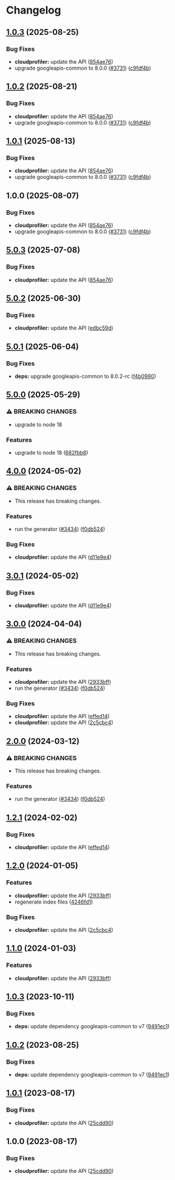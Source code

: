 # Changelog

## [1.0.3](https://github.com/googleapis/google-api-nodejs-client/compare/cloudprofiler-v1.0.2...cloudprofiler-v1.0.3) (2025-08-25)


### Bug Fixes

* **cloudprofiler:** update the API ([854ae76](https://github.com/googleapis/google-api-nodejs-client/commit/854ae76ecd08323a0f662e073fe0a28d14f963ec))
* upgrade googleapis-common to 8.0.0  ([#3731](https://github.com/googleapis/google-api-nodejs-client/issues/3731)) ([c9fdf4b](https://github.com/googleapis/google-api-nodejs-client/commit/c9fdf4b34d6c9bcf608eee35dd281d4680be9797))

## [1.0.2](https://github.com/googleapis/google-api-nodejs-client/compare/cloudprofiler-v1.0.1...cloudprofiler-v1.0.2) (2025-08-21)


### Bug Fixes

* **cloudprofiler:** update the API ([854ae76](https://github.com/googleapis/google-api-nodejs-client/commit/854ae76ecd08323a0f662e073fe0a28d14f963ec))
* upgrade googleapis-common to 8.0.0  ([#3731](https://github.com/googleapis/google-api-nodejs-client/issues/3731)) ([c9fdf4b](https://github.com/googleapis/google-api-nodejs-client/commit/c9fdf4b34d6c9bcf608eee35dd281d4680be9797))

## [1.0.1](https://github.com/googleapis/google-api-nodejs-client/compare/cloudprofiler-v1.0.0...cloudprofiler-v1.0.1) (2025-08-13)


### Bug Fixes

* **cloudprofiler:** update the API ([854ae76](https://github.com/googleapis/google-api-nodejs-client/commit/854ae76ecd08323a0f662e073fe0a28d14f963ec))
* upgrade googleapis-common to 8.0.0  ([#3731](https://github.com/googleapis/google-api-nodejs-client/issues/3731)) ([c9fdf4b](https://github.com/googleapis/google-api-nodejs-client/commit/c9fdf4b34d6c9bcf608eee35dd281d4680be9797))

## 1.0.0 (2025-08-07)


### Bug Fixes

* **cloudprofiler:** update the API ([854ae76](https://github.com/googleapis/google-api-nodejs-client/commit/854ae76ecd08323a0f662e073fe0a28d14f963ec))
* upgrade googleapis-common to 8.0.0  ([#3731](https://github.com/googleapis/google-api-nodejs-client/issues/3731)) ([c9fdf4b](https://github.com/googleapis/google-api-nodejs-client/commit/c9fdf4b34d6c9bcf608eee35dd281d4680be9797))

## [5.0.3](https://github.com/googleapis/google-api-nodejs-client/compare/cloudprofiler-v5.0.2...cloudprofiler-v5.0.3) (2025-07-08)


### Bug Fixes

* **cloudprofiler:** update the API ([854ae76](https://github.com/googleapis/google-api-nodejs-client/commit/854ae76ecd08323a0f662e073fe0a28d14f963ec))

## [5.0.2](https://github.com/googleapis/google-api-nodejs-client/compare/cloudprofiler-v5.0.1...cloudprofiler-v5.0.2) (2025-06-30)


### Bug Fixes

* **cloudprofiler:** update the API ([edbc59d](https://github.com/googleapis/google-api-nodejs-client/commit/edbc59d6a3491a565eef7377efa66e4fc10b68ff))

## [5.0.1](https://github.com/googleapis/google-api-nodejs-client/compare/cloudprofiler-v5.0.0...cloudprofiler-v5.0.1) (2025-06-04)


### Bug Fixes

* **deps:** upgrade googleapis-common to 8.0.2-rc ([f4b0990](https://github.com/googleapis/google-api-nodejs-client/commit/f4b099071040cfbcfe4a2e7d487d45ee93b369e0))

## [5.0.0](https://github.com/googleapis/google-api-nodejs-client/compare/cloudprofiler-v4.0.0...cloudprofiler-v5.0.0) (2025-05-29)


### ⚠ BREAKING CHANGES

* upgrade to node 18

### Features

* upgrade to node 18 ([682fbb8](https://github.com/googleapis/google-api-nodejs-client/commit/682fbb869189ae92b3e9a194d37d0548af0c1f92))

## [4.0.0](https://github.com/googleapis/google-api-nodejs-client/compare/cloudprofiler-v3.0.1...cloudprofiler-v4.0.0) (2024-05-02)


### ⚠ BREAKING CHANGES

* This release has breaking changes.

### Features

* run the generator ([#3434](https://github.com/googleapis/google-api-nodejs-client/issues/3434)) ([f0db524](https://github.com/googleapis/google-api-nodejs-client/commit/f0db524bb26f05cea3dec4c0ed66b496399e3857))


### Bug Fixes

* **cloudprofiler:** update the API ([d11e9e4](https://github.com/googleapis/google-api-nodejs-client/commit/d11e9e41137ae8d062bd4ed084a350b0bde8d3c0))

## [3.0.1](https://github.com/googleapis/google-api-nodejs-client/compare/cloudprofiler-v3.0.0...cloudprofiler-v3.0.1) (2024-05-02)


### Bug Fixes

* **cloudprofiler:** update the API ([d11e9e4](https://github.com/googleapis/google-api-nodejs-client/commit/d11e9e41137ae8d062bd4ed084a350b0bde8d3c0))

## [3.0.0](https://github.com/googleapis/google-api-nodejs-client/compare/cloudprofiler-v2.0.0...cloudprofiler-v3.0.0) (2024-04-04)


### ⚠ BREAKING CHANGES

* This release has breaking changes.

### Features

* **cloudprofiler:** update the API ([2933bff](https://github.com/googleapis/google-api-nodejs-client/commit/2933bff415c872da86b92b6c128a968530c6bfac))
* run the generator ([#3434](https://github.com/googleapis/google-api-nodejs-client/issues/3434)) ([f0db524](https://github.com/googleapis/google-api-nodejs-client/commit/f0db524bb26f05cea3dec4c0ed66b496399e3857))


### Bug Fixes

* **cloudprofiler:** update the API ([effed14](https://github.com/googleapis/google-api-nodejs-client/commit/effed14dee1c444e50eb09f16ea26deed0db1bf8))
* **cloudprofiler:** update the API ([2c5cbc4](https://github.com/googleapis/google-api-nodejs-client/commit/2c5cbc4299ab26894388427dbcd837e48f05a43b))

## [2.0.0](https://github.com/googleapis/google-api-nodejs-client/compare/cloudprofiler-v1.2.1...cloudprofiler-v2.0.0) (2024-03-12)


### ⚠ BREAKING CHANGES

* This release has breaking changes.

### Features

* run the generator ([#3434](https://github.com/googleapis/google-api-nodejs-client/issues/3434)) ([f0db524](https://github.com/googleapis/google-api-nodejs-client/commit/f0db524bb26f05cea3dec4c0ed66b496399e3857))

## [1.2.1](https://github.com/googleapis/google-api-nodejs-client/compare/cloudprofiler-v1.2.0...cloudprofiler-v1.2.1) (2024-02-02)


### Bug Fixes

* **cloudprofiler:** update the API ([effed14](https://github.com/googleapis/google-api-nodejs-client/commit/effed14dee1c444e50eb09f16ea26deed0db1bf8))

## [1.2.0](https://github.com/googleapis/google-api-nodejs-client/compare/cloudprofiler-v1.1.0...cloudprofiler-v1.2.0) (2024-01-05)


### Features

* **cloudprofiler:** update the API ([2933bff](https://github.com/googleapis/google-api-nodejs-client/commit/2933bff415c872da86b92b6c128a968530c6bfac))
* regenerate index files ([4246fd1](https://github.com/googleapis/google-api-nodejs-client/commit/4246fd1c6484dac0d636d48a2dfcbfcbb2668702))


### Bug Fixes

* **cloudprofiler:** update the API ([2c5cbc4](https://github.com/googleapis/google-api-nodejs-client/commit/2c5cbc4299ab26894388427dbcd837e48f05a43b))

## [1.1.0](https://github.com/googleapis/google-api-nodejs-client/compare/cloudprofiler-v1.0.3...cloudprofiler-v1.1.0) (2024-01-03)


### Features

* **cloudprofiler:** update the API ([2933bff](https://github.com/googleapis/google-api-nodejs-client/commit/2933bff415c872da86b92b6c128a968530c6bfac))

## [1.0.3](https://github.com/googleapis/google-api-nodejs-client/compare/cloudprofiler-v1.0.2...cloudprofiler-v1.0.3) (2023-10-11)


### Bug Fixes

* **deps:** update dependency googleapis-common to v7 ([9491ec1](https://github.com/googleapis/google-api-nodejs-client/commit/9491ec1cdc3c413e7d73edcfcd59cf5c28a7c855))

## [1.0.2](https://github.com/googleapis/google-api-nodejs-client/compare/cloudprofiler-v1.0.1...cloudprofiler-v1.0.2) (2023-08-25)


### Bug Fixes

* **deps:** update dependency googleapis-common to v7 ([9491ec1](https://github.com/googleapis/google-api-nodejs-client/commit/9491ec1cdc3c413e7d73edcfcd59cf5c28a7c855))

## [1.0.1](https://github.com/googleapis/google-api-nodejs-client/compare/cloudprofiler-v1.0.0...cloudprofiler-v1.0.1) (2023-08-17)


### Bug Fixes

* **cloudprofiler:** update the API ([25cdd90](https://github.com/googleapis/google-api-nodejs-client/commit/25cdd90c330ccdf92ec23a9f5323bfd7c166b952))

## 1.0.0 (2023-08-17)


### Bug Fixes

* **cloudprofiler:** update the API ([25cdd90](https://github.com/googleapis/google-api-nodejs-client/commit/25cdd90c330ccdf92ec23a9f5323bfd7c166b952))
